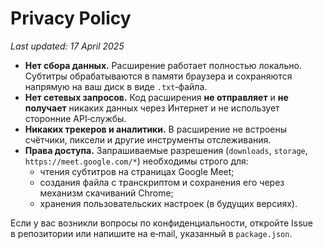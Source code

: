 # Privacy Policy

_Last updated: 17 April 2025_

* **Нет сбора данных.** Расширение работает полностью локально.  
  Субтитры обрабатываются в памяти браузера и сохраняются напрямую на ваш диск в виде `.txt`‑файла.
* **Нет сетевых запросов.** Код расширения **не отправляет** и **не получает** никаких данных через Интернет и не использует сторонние API‑службы.
* **Никаких трекеров и аналитики.** В расширение не встроены счётчики, пиксели и другие инструменты отслеживания.
* **Права доступа.** Запрашиваемые разрешения (`downloads`, `storage`, `https://meet.google.com/*`) необходимы строго для:
  * чтения субтитров на страницах Google Meet;
  * создания файла с транскриптом и сохранения его через механизм скачиваний Chrome;
  * хранения пользовательских настроек (в будущих версиях).

Если у вас возникли вопросы по конфиденциальности, откройте Issue в репозитории или напишите на e‑mail, указанный в `package.json`.
